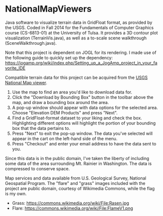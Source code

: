 # NationalMapViewers
Java software to visualize terrain data in GridFloat format, as provided by the USGS. Coded in Fall 2014 for the Fundamentals of Computer Graphics course (CS-6813-01) at the University of Tulsa.
It provides a 3D contour plot visualization (TerrainVis.java), as well as a to-scale scene walkthrough (SceneWalkthrough.java).

Note that this project is dependent on JOGL for its rendering. I made use of the following guide to quickly set up the dependency: https://jogamp.org/wiki/index.php/Setting_up_a_JogAmp_project_in_your_favorite_IDE

Compatible terrain data for this project can be acquired from the [USGS National Map viewer](http://viewer.nationalmap.gov/).

1. Use the map to find an area you'd like to download data for.
2. Click the "Download by Bounding Box" button in the toolbar above the map, and draw a bounding box around the area.
3. A pop-up window should appear with data options for the selected area. Choose "Elevation DEM Products" and press "Next".
4. Find a GridFloat-format dataset to your liking and check the box. Highlighting different options will highlight the portion of your bounding box that the data pertains to.
5. Press "Next" to exit the pop-up window. The data you've selected will appear in the cart on the left-hand side of the menu.
6. Press "Checkout" and enter your email address to have the data sent to you.

Since this data is in the public domain, I've taken the liberty of including some data of the area surrounding Mt. Rainier in Washington. The data is compressed to conserve space.

Map services and data available from U.S. Geological Survey, National Geospatial Program.
The "flare" and "grass" images included with the project are public domain, courtesy of Wikimedia Commons, while the flag is my own.

* Grass: https://commons.wikimedia.org/wiki/File:Rasen.jpg
* Flare: https://commons.wikimedia.org/wiki/File:FlameV1.png
